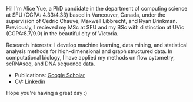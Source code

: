 Hi! I'm Alice Yue, a PhD candidate in the department of computing science at SFU (CGPA: 4.33/4.33) based in Vancouver, Canada, under the supervision of Cedric Chauve, Maxwell Libbrecht, and Ryan Brinkman. Previously, I recieved my MSc at SFU and my BSc with distinction at UVic (CGPA:8.7/9.0) in the beautiful city of Victoria.

Research interests: I develop machine learning, data mining, and statistical analysis methods for high-dimensional and graph structured data. In computational biology, I have applied my methods on flow cytometry, scRNAseq, and DNA sequence data.

- Publications: [Google Scholar](https://scholar.google.com/citations?user=NeWJef4AAAAJ)
- CV: [Linkedin](https://www.linkedin.com/in/aliceyue/)

Hope you're having a great day :)

